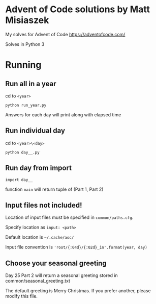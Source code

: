 # Advent of Code solutions by Matt Misiaszek
My solves for Advent of Code https://adventofcode.com/

Solves in Python 3

# Running
## Run all in a year
cd to `<year>`

`python run_year.py`

Answers for each day will print along with elapsed time

## Run individual day
cd to `<year>\<day>`

`python day__.py`

## Run day from import
`import day__`

function `main` will return tuple of (Part 1, Part 2)

## Input files not included!
Location of input files must be specified in `common/paths.cfg`.

Specify location as `input: <path>`

Default location is `~/.cache/aoc/`

Input file convention is `'root/{:04d}/{:02d}_in'.format(year, day)`

## Choose your seasonal greeting
Day 25 Part 2 will return a seasonal greeting stored in common/seasonal_greeting.txt

The default greeting is Merry Christmas.  If you prefer another, please modify this file.
